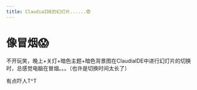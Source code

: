 ```yaml
---
title: ClaudiaIDE的幻灯片......😨
---
```


# 像冒烟😱

不开玩笑，晚上+关灯+暗色主题+暗色背景图在ClaudiaIDE中进行幻灯片的切换时，总感觉电脑在冒烟。。。（也许是切换时间太长了）

有点吓人T^T